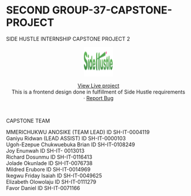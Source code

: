 # SECOND GROUP-37-CAPSTONE-PROJECT
SIDE HUSTLE INTERNSHIP CAPSTONE PROJECT 2

<div align="center">
  <a href="https://github.com/SIDE-HUSTLE-GROUP-37-HTML-CSS-JS-TRACK/Second-Capstone-project-main">
    <img src="assets/images/logo-dark.114b4a7b.png" alt="Logo" width="80" height="80">
  </a>

  <p align="center">
    <a href="https://side-hustle-group-37-html-css-js-track.github.io/Second-Capstone-project-main/">View Live project</a>
    <br />
    This is a frontend design done in fulfillment of Side Hustle requirements
    <br />
    ·
    <a href="https://github.com/SIDE-HUSTLE-GROUP-37-HTML-CSS-JS-TRACK/Second-Capstone-project-main/issues">Report Bug</a>
  </p>

</div>

<br />

CAPSTONE TEAM

MMERICHUKWU ANOSIKE (TEAM LEAD) ID SH-IT-0004119
<br />
Ganiyu Ridwan (LEAD ASSIST) ID SH-IT-0000103
<br />
Ugoh-Ezepue Chukwuebuka Brian ID SH-IT-0108249
<br />
Joy Enunwah ID SH-IT- 0013013
<br />
Richard Dosunmu ID SH-IT-0116413
<br />
Jolade Okunlade ID SH-IT-0076738
<br />
Mildred Erubore ID SH-IT-0014969
<br />
Ikegwu Friday Isaiah ID SH-IT-0049625
<br />
Elizabeth Olowolaju ID SH-IT-0111279
<br />
Favor Daniel ID SH-IT-0071166
<br />